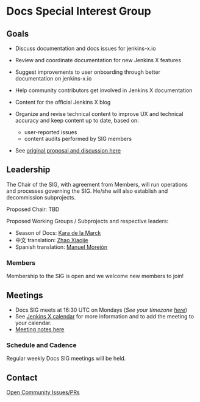 # Docs Special Interest Group

## Goals
* Discuss documentation and docs issues for jenkins-x.io
* Review and coordinate documentation for new Jenkins X features
* Suggest improvements to user onboarding through better documentation on  jenkins-x.io
* Help community contributors get involved in Jenkins X documentation
* Content for the official Jenkins X blog
* Organize and revise technical content to improve UX and technical accuracy and keep content up to date, based on:

     * user-reported issues
     * content audits performed by SIG members
* See [original proposal and discussion here](https://github.com/jenkins-x/jx-docs/issues/2675)

## Leadership

The Chair of the SIG, with agreement from Members, will run operations and processes governing the SIG. He/she will also establish and decommission subprojects.

Proposed Chair: TBD

Proposed Working Groups / Subprojects and respective leaders:
* Season of Docs: [Kara de la Marck](https://github.com/MarckK)
* 中文 translation: [Zhao Xiaojie](https://github.com/LinuxSuRen)
* Spanish translation: [Manuel Morejón](https://github.com/mmorejon)

### Members
Membership to the SIG is open and we welcome new members to join!

## Meetings
* Docs SIG meets at 16:30 UTC on Mondays (*See your timezone [here](https://time.is/1630_in_UTC)*)
* See [Jenkins X calendar](https://jenkins-x.io/community/calendar/) for more information and to add the meeting to your calendar.
* [Meeting notes here](meetings.md)


### Schedule and Cadence
Regular weekly Docs SIG meetings will be held.

## Contact
[Open Community Issues/PRs](https://github.com/jenkins-x/jx-docs/issues)
